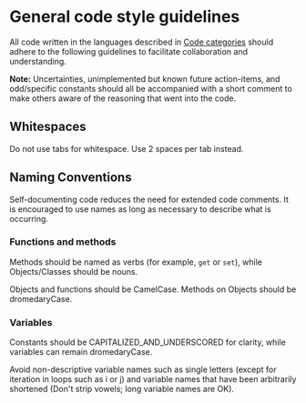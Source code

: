 # General code style guidelines

All code written in the languages described in [Code categories](categories.md) should adhere to the following guidelines to facilitate collaboration and understanding.

**Note:** Uncertainties, unimplemented but known future action-items, and odd/specific constants should all be accompanied with a short comment to make others aware of the reasoning that went into the code.

## Whitespaces

Do not use tabs for whitespace. Use 2 spaces per tab instead.

## Naming Conventions

Self-documenting code reduces the need for extended code comments. It is encouraged to use names as long as necessary to describe what is occurring. 

### Functions and methods

Methods should be named as verbs (for example, `get` or `set`), while Objects/Classes should be nouns.

Objects and functions should be CamelCase. Methods on Objects should be dromedaryCase.

### Variables

Constants should be CAPITALIZED_AND_UNDERSCORED for clarity, while variables can remain dromedaryCase.

Avoid non-descriptive variable names such as single letters (except for iteration in loops such as i or j) and variable names that have been arbitrarily shortened (Don't strip vowels; long variable names are OK).
